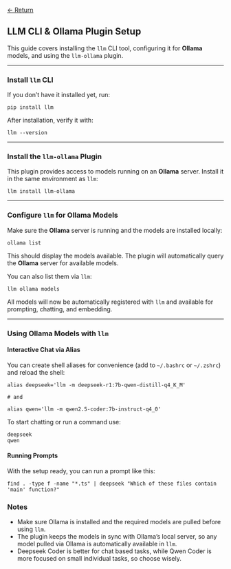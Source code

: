 [← Return](../README.md)

## LLM CLI & Ollama Plugin Setup

This guide covers installing the `llm` CLI tool, configuring it for **Ollama**
models, and using the `llm-ollama` plugin.

---

### Install `llm` CLI

If you don’t have it installed yet, run:

```
pip install llm
```

After installation, verify it with:

```
llm --version
```

---

### Install the `llm-ollama` Plugin

This plugin provides access to models running on an **Ollama** server. Install
it in the same environment as `llm`:

```
llm install llm-ollama
```

---

### Configure `llm` for Ollama Models

Make sure the **Ollama** server is running and the models are installed locally:

```
ollama list
```

This should display the models available. The plugin will automatically query
the **Ollama** server for available models.

You can also list them via `llm`:

```
llm ollama models
```

All models will now be automatically registered with `llm` and available for
prompting, chatting, and embedding.

---

### Using Ollama Models with `llm`

#### Interactive Chat via Alias

You can create shell aliases for convenience (add to `~/.bashrc` or `~/.zshrc`)
and reload the shell:

```
alias deepseek='llm -m deepseek-r1:7b-qwen-distill-q4_K_M'

# and

alias qwen='llm -m qwen2.5-coder:7b-instruct-q4_0'
```

To start chatting or run a command use:

```
deepseek
qwen
```

#### Running Prompts

With the setup ready, you can run a prompt like this:

```
find . -type f -name "*.ts" | deepseek "Which of these files contain 'main' function?"
```

### Notes

- Make sure Ollama is installed and the required models are pulled before using
  `llm`.
- The plugin keeps the models in sync with Ollama’s local server, so any model
  pulled via Ollama is automatically available in `llm`.
- Deepseek Coder is better for chat based tasks, while Qwen Coder is more
  focused on small individual tasks, so choose wisely.
